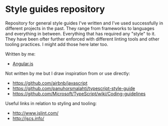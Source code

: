 # Style guides repository

Repository for general style guides I've written and I've used successfully in different projects in the past. They range from frameworks to languages and everything in between. Everything that has required any "style" to it. They have been ofter further enforced with different linting tools and other tooling practices. I might add those here later too.

Written by me:

* [Angular.js](./angular/README.md)

Not written by me but I draw inspiration from or use directly:

* https://github.com/airbnb/javascript
* https://github.com/panuhorsmalahti/typescript-style-guide
* https://github.com/Microsoft/TypeScript/wiki/Coding-guidelines

Useful links in relation to styling and tooling:

* http://www.jslint.com/
* http://jscs.info/
